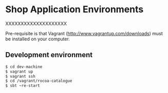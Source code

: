 Shop Application Environments
=============================

XXXXXXXXXXXXXXXXXXXX

Pre-requisite is that Vagrant (http://www.vagrantup.com/downloads) must be installed on your computer.

## Development environment ##

```sh
$ cd dev-machine
$ vagrant up
$ vagrant ssh
$ cd /vagrant/rocoa-catalogue
$ sbt ~re-start
```
